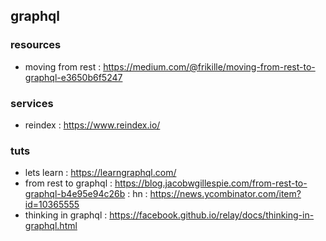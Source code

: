 ## graphql

### resources
- moving from rest : https://medium.com/@frikille/moving-from-rest-to-graphql-e3650b6f5247 

### services
- reindex : https://www.reindex.io/

### tuts
- lets learn : https://learngraphql.com/
- from rest to graphql : https://blog.jacobwgillespie.com/from-rest-to-graphql-b4e95e94c26b : hn :
https://news.ycombinator.com/item?id=10365555
- thinking in graphql : https://facebook.github.io/relay/docs/thinking-in-graphql.html
